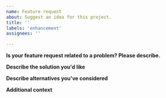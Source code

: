 ```yaml
---
name: Feature request
about: Suggest an idea for this project.
title: ''
labels: 'enhancement'
assignees: ''

---
```


<!-- Please read our [Contributing Guides](https://github.com/json-api-dotnet/JsonApiDotNetCore/blob/master/.github/CONTRIBUTING.md) before suggesting an idea. -->

**Is your feature request related to a problem? Please describe.**
<!-- A clear and concise description of what the problem is. For example: I'm always frustrated when... -->

**Describe the solution you'd like**
<!-- A clear and concise description of what you want to happen. -->

**Describe alternatives you've considered**
<!-- A clear and concise description of any alternative solutions or features you've considered. -->

**Additional context**
<!-- Add any other context or screenshots about the feature request here. -->
